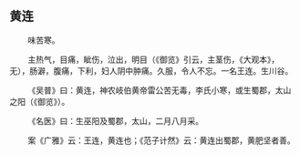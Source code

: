 ## 黄连
<p>&emsp;&emsp;
味苦寒。
</p>
<p>&emsp;&emsp;
主热气，目痛，眦伤，泣出，明目（《御览》引云，主茎伤，《大观本》，无），肠澼，腹痛，下利，妇人阴中肿痛。久服，令人不忘。一名王连。生川谷。
</p>
<p>&emsp;&emsp;
《吴普》曰：黄连，神农岐伯黄帝雷公苦无毒，李氏小寒，或生蜀郡，太山之阳（《御览》）。
</p>
<p>&emsp;&emsp;
《名医》曰：生巫阳及蜀郡，太山，二月八月采。
</p>
<p>&emsp;&emsp;
案《广雅》云：王连，黄连也；《范子计然》云：黄连出蜀郡，黄肥坚者善。
</p>